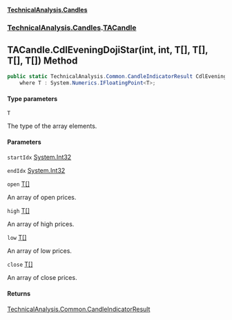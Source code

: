 #### [TechnicalAnalysis.Candles](TechnicalAnalysis.Candles.md 'TechnicalAnalysis.Candles')
### [TechnicalAnalysis.Candles](TechnicalAnalysis.Candles.md#TechnicalAnalysis.Candles 'TechnicalAnalysis.Candles').[TACandle](TACandle.md 'TechnicalAnalysis.Candles.TACandle')

## TACandle.CdlEveningDojiStar<T>(int, int, T[], T[], T[], T[]) Method

```csharp
public static TechnicalAnalysis.Common.CandleIndicatorResult CdlEveningDojiStar<T>(int startIdx, int endIdx, T[] open, T[] high, T[] low, T[] close)
    where T : System.Numerics.IFloatingPoint<T>;
```
#### Type parameters

<a name='TechnicalAnalysis.Candles.TACandle.CdlEveningDojiStar_T_(int,int,T[],T[],T[],T[]).T'></a>

`T`

The type of the array elements.
#### Parameters

<a name='TechnicalAnalysis.Candles.TACandle.CdlEveningDojiStar_T_(int,int,T[],T[],T[],T[]).startIdx'></a>

`startIdx` [System.Int32](https://docs.microsoft.com/en-us/dotnet/api/System.Int32 'System.Int32')

<a name='TechnicalAnalysis.Candles.TACandle.CdlEveningDojiStar_T_(int,int,T[],T[],T[],T[]).endIdx'></a>

`endIdx` [System.Int32](https://docs.microsoft.com/en-us/dotnet/api/System.Int32 'System.Int32')

<a name='TechnicalAnalysis.Candles.TACandle.CdlEveningDojiStar_T_(int,int,T[],T[],T[],T[]).open'></a>

`open` [T](TACandle.CdlEveningDojiStar_T_(int,int,T[],T[],T[],T[]).md#TechnicalAnalysis.Candles.TACandle.CdlEveningDojiStar_T_(int,int,T[],T[],T[],T[]).T 'TechnicalAnalysis.Candles.TACandle.CdlEveningDojiStar<T>(int, int, T[], T[], T[], T[]).T')[[]](https://docs.microsoft.com/en-us/dotnet/api/System.Array 'System.Array')

An array of open prices.

<a name='TechnicalAnalysis.Candles.TACandle.CdlEveningDojiStar_T_(int,int,T[],T[],T[],T[]).high'></a>

`high` [T](TACandle.CdlEveningDojiStar_T_(int,int,T[],T[],T[],T[]).md#TechnicalAnalysis.Candles.TACandle.CdlEveningDojiStar_T_(int,int,T[],T[],T[],T[]).T 'TechnicalAnalysis.Candles.TACandle.CdlEveningDojiStar<T>(int, int, T[], T[], T[], T[]).T')[[]](https://docs.microsoft.com/en-us/dotnet/api/System.Array 'System.Array')

An array of high prices.

<a name='TechnicalAnalysis.Candles.TACandle.CdlEveningDojiStar_T_(int,int,T[],T[],T[],T[]).low'></a>

`low` [T](TACandle.CdlEveningDojiStar_T_(int,int,T[],T[],T[],T[]).md#TechnicalAnalysis.Candles.TACandle.CdlEveningDojiStar_T_(int,int,T[],T[],T[],T[]).T 'TechnicalAnalysis.Candles.TACandle.CdlEveningDojiStar<T>(int, int, T[], T[], T[], T[]).T')[[]](https://docs.microsoft.com/en-us/dotnet/api/System.Array 'System.Array')

An array of low prices.

<a name='TechnicalAnalysis.Candles.TACandle.CdlEveningDojiStar_T_(int,int,T[],T[],T[],T[]).close'></a>

`close` [T](TACandle.CdlEveningDojiStar_T_(int,int,T[],T[],T[],T[]).md#TechnicalAnalysis.Candles.TACandle.CdlEveningDojiStar_T_(int,int,T[],T[],T[],T[]).T 'TechnicalAnalysis.Candles.TACandle.CdlEveningDojiStar<T>(int, int, T[], T[], T[], T[]).T')[[]](https://docs.microsoft.com/en-us/dotnet/api/System.Array 'System.Array')

An array of close prices.

#### Returns
[TechnicalAnalysis.Common.CandleIndicatorResult](https://docs.microsoft.com/en-us/dotnet/api/TechnicalAnalysis.Common.CandleIndicatorResult 'TechnicalAnalysis.Common.CandleIndicatorResult')